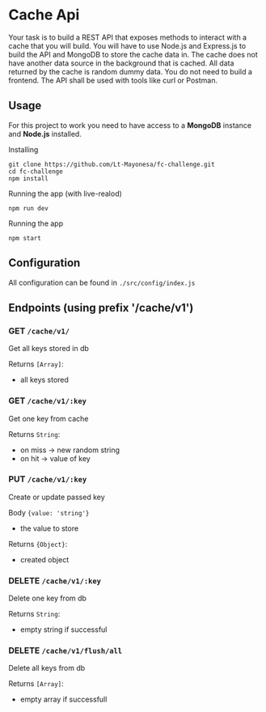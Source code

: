 # Cache Api

Your task is to build a REST API that exposes methods to interact with a cache that you will
build. You will have to use Node.js and Express.js to build the API and MongoDB to store the
cache data in. The cache does not have another data source in the background that is cached.
All data returned by the cache is random dummy data. You do not need to build a frontend.
The API shall be used with tools like curl or Postman.

## Usage
For this project to work you need to have access to a **MongoDB** instance and **Node.js** installed.

Installing
```
git clone https://github.com/Lt-Mayonesa/fc-challenge.git
cd fc-challenge
npm install
```
Running the app (with live-realod)
```
npm run dev
```
Running the app
```
npm start
```

## Configuration
All configuration can be found in ``./src/config/index.js``

## Endpoints (using prefix '/cache/v1')

### GET ``/cache/v1/``
Get all keys stored in db

Returns ``[Array]``:
 - all keys stored

### GET ``/cache/v1/:key``
Get one key from cache

Returns ``String``:
 - on miss -> new random string
 - on hit -> value of key

### PUT ``/cache/v1/:key``
Create or update passed key

Body ``{value: 'string'}``
 - the value to store

Returns ``{Object}``:
 -  created object

### DELETE ``/cache/v1/:key``
Delete one key from db

Returns ``String``:
 - empty string if successful

### DELETE ``/cache/v1/flush/all``
Delete all keys from db

Returns ``[Array]``:
 - empty array if successfull